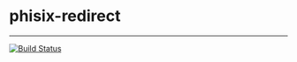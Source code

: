 # phisix-redirect
-----------------
[![Build Status](https://travis-ci.com/edgedalmacio/phisix-redirect.svg?branch=master)](https://travis-ci.com/edgedalmacio/phisix-redirect)

